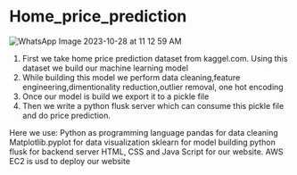 # Home_price_prediction
![WhatsApp Image 2023-10-28 at 11 12 59 AM](https://github.com/aindrila2k20/Bangalore_home_price/assets/74343954/152fc3e0-6e7e-491f-a25b-474571c360f2)
1. First we take home price prediction dataset from kaggel.com. Using this dataset we build our machine learning model
2. While building this model we perform data cleaning,feature engineering,dimentionality reduction,outlier removal, one hot encoding
3. Once our model is build we export it to a pickle file
4. Then we write a python flusk server which can consume this pickle file and do price prediction.

Here we use:
Python as programming language
pandas for data cleaning
Matplotlib.pyplot for data visualization
sklearn for model building
python flusk for backend server
HTML, CSS and Java Script for our website.
AWS EC2 is usd to deploy our website
